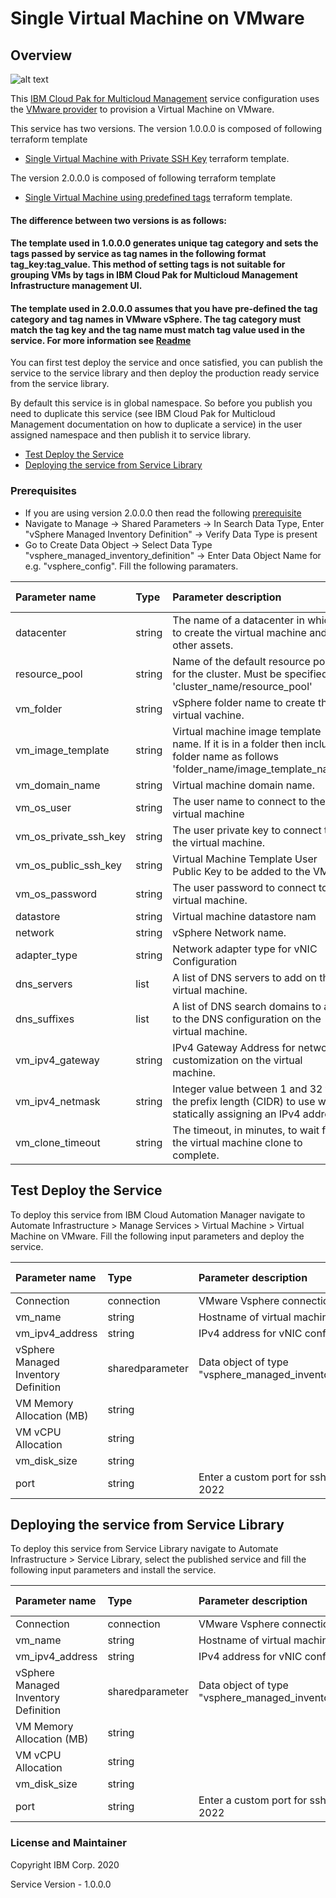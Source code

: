 # Single Virtual Machine on VMware

## Overview
![alt text](./VMOnVMware.png)

This [IBM Cloud Pak for Multicloud Management](https://www.ibm.com/support/knowledgecenter/SSFC4F/product_welcome_cloud_pak.html) service configuration uses the [VMware provider](https://www.terraform.io/docs/providers/vsphere/index.html) to provision a Virtual Machine on VMware.

This service has two versions. The version 1.0.0.0 is composed of following terraform template

- [Single Virtual Machine with Private SSH Key](https://github.com/IBM-CAMHub-Open/starterlibrary/tree/2.5/VMware/terraform/hcl/singleVMWithPrivateSSHKey) terraform template.

The version 2.0.0.0 is composed of following terraform template

- [Single Virtual Machine using predefined tags](https://github.com/IBM-CAMHub-Open/starterlibrary/tree/2.5/VMware/terraform/hcl/singleVMWithPredefinedCategory) terraform template.

#### The difference between two versions is as follows:

#### The template used in 1.0.0.0 generates unique tag category and sets the tags passed by service as tag names in the following format tag_key:tag_value. This method of setting tags is not suitable for grouping VMs by tags in IBM Cloud Pak for Multicloud Management Infrastructure management UI.

#### The template used in 2.0.0.0 assumes that you have pre-defined the tag category and tag names in VMware vSphere. The tag category must match the tag key and the tag name must match tag value used in the service. For more information see [Readme](https://github.com/IBM-CAMHub-Open/starterlibrary/tree/2.5/VMware/terraform/hcl/singleVMWithPredefinedCategory/README.md)

You can first test deploy the service and once satisfied, you can publish the service to the service library and then deploy the production ready service from the service library. 

By default this service is in global namespace. So before you publish you need to duplicate this service (see IBM Cloud Pak for Multicloud Management documentation on how to duplicate a service) in the user assigned namespace and then publish it to service library.

* [Test Deploy the Service](#test-deploy-the-service)
* [Deploying the service from Service Library](#deploying-the-service-from-service-library)

### Prerequisites
- If you are using version 2.0.0.0 then read the following [prerequisite](https://github.com/IBM-CAMHub-Open/starterlibrary/tree/2.5/VMware/terraform/hcl/singleVMWithPredefinedCategory#pre-requisites)
- Navigate to Manage -> Shared Parameters -> In Search Data Type, Enter "vSphere Managed Inventory Definition" -> Verify Data Type is present
- Go to Create Data Object -> Select Data Type "vsphere_managed_inventory_definition" -> Enter Data Object Name for e.g. "vsphere_config". Fill the following paramaters.

| Parameter name                  | Type            | Parameter description      | Allowed values |
| :---                            | :---            | :---                       | :---           |
| datacenter                      | string      | The name of a datacenter in which to create the virtual machine and other assets.                                                | |
| resource_pool                   | string          | Name of the default resource pool for the cluster. Must be specified as 'cluster_name/resource_pool'                       | |
| vm_folder                       | string          | vSphere folder name to create the virtual vachine.                                                                         | |
| vm_image_template               | string          | Virtual machine image template name. If it is in a folder then include folder name as follows 'folder_name/image_template_name'                                                             | |
| vm_domain_name                  | string          | Virtual machine domain name.                                                                            | |
| vm_os_user                      | string          | The user name to connect to the virtual machine                                                                          | |
| vm_os_private_ssh_key           | string          | The user private key to connect to the virtual machine.                                                                         | |
| vm_os_public_ssh_key            | string          | Virtual Machine Template User Public Key to be added to the VM                                                                  | |
| vm_os_password                  | string          | The user password to connect to the virtual machine.                                                                         | |
| datastore                       | string          | Virtual machine datastore nam                                                                              | |
| network                         | string          | vSphere Network name.                                                                            | |
| adapter_type                    | string          | Network adapter type for vNIC Configuration                                                                    | |
| dns_servers                     | list          | A list of DNS servers to add on the virtual machine.                                                                         | |
| dns_suffixes                    | list          | A list of DNS search domains to add to the DNS configuration on the virtual machine.                                            | |
| vm_ipv4_gateway                 | string          | IPv4 Gateway Address for network customization on the virtual machine.                                                          | |
| vm_ipv4_netmask                 | string          | Integer value between 1 and 32 for the prefix length (CIDR) to use when statically assigning an IPv4 address                   | |
| vm_clone_timeout                | string          | The timeout, in minutes, to wait for the virtual machine clone to complete.                                                                        | |

## Test Deploy the Service

To deploy this service from IBM Cloud Automation Manager navigate to Automate Infrastructure > Manage Services  > Virtual Machine > Virtual Machine on VMware. Fill the following input parameters and deploy the service.

| Parameter name             | Type            | Parameter description      | Allowed values |
| :---                       | :---            | :---                       | :---           |
| Connection                 | connection      | VMware Vsphere connection                                                                                    | |
| vm_name                    | string          | Hostname of virtual machine                  | |
| vm_ipv4_address            | string          | IPv4 address for vNIC configuration          | |
| vSphere Managed Inventory Definition                 | sharedparameter      | Data object of type "vsphere_managed_inventory_definition" | |
| VM Memory Allocation (MB)                 | string      |  | |
| VM vCPU Allocation                | string      |  | |
| vm_disk_size                 | string      |  | |
| port                         | string      | Enter a custom port for ssh such as 2022 | |

## Deploying the service from Service Library

To deploy this service from Service Library navigate to Automate Infrastructure > Service Library, select the published service and fill the following input parameters and install the service.

| Parameter name             | Type            | Parameter description      | Allowed values |
| :---                       | :---            | :---                       | :---           |
| Connection                 | connection      | VMware Vsphere connection                                                                                    | |
| vm_name                    | string          | Hostname of virtual machine                  | |
| vm_ipv4_address            | string          | IPv4 address for vNIC configuration          | |
| vSphere Managed Inventory Definition                 | sharedparameter      | Data object of type "vsphere_managed_inventory_definition" | |
| VM Memory Allocation (MB)                 | string      |  | |
| VM vCPU Allocation                | string      |  | |
| vm_disk_size                 | string      |  | |
| port                         | string      | Enter a custom port for ssh such as 2022 | |


### License and Maintainer

Copyright IBM Corp. 2020

Service Version - 1.0.0.0
 
